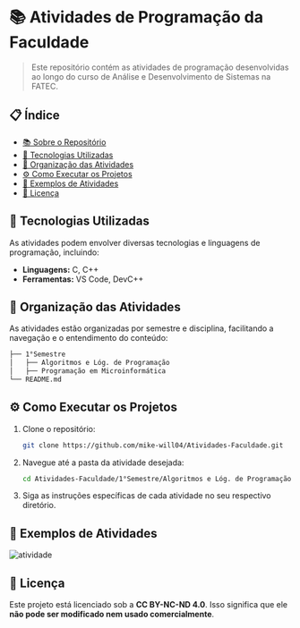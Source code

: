 # 📚 Atividades de Programação da Faculdade

> Este repositório contém as atividades de programação desenvolvidas ao longo do curso de Análise e Desenvolvimento de Sistemas na FATEC.

## 📋 Índice

- [📚 Sobre o Repositório](#-sobre-o-repositório)
- [🚀 Tecnologias Utilizadas](#-tecnologias-utilizadas)
- [📁 Organização das Atividades](#-organização-das-atividades)
- [⚙️ Como Executar os Projetos](#%EF%B8%8F-como-executar-os-projetos)
- [📸 Exemplos de Atividades](#-exemplos-de-atividades)
- [📄 Licença](#-licença)

## 🚀 Tecnologias Utilizadas

As atividades podem envolver diversas tecnologias e linguagens de programação, incluindo:

- **Linguagens:** C, C++
- **Ferramentas:** VS Code, DevC++

## 📁 Organização das Atividades

As atividades estão organizadas por semestre e disciplina, facilitando a navegação e o entendimento do conteúdo:

```bash
├── 1°Semestre
│   ├── Algoritmos e Lóg. de Programação
│   ├── Programação em Microinformática
└── README.md
```

## ⚙️ Como Executar os Projetos

1. Clone o repositório:
   ```sh
   git clone https://github.com/mike-will04/Atividades-Faculdade.git
   ```
2. Navegue até a pasta da atividade desejada:
   ```sh
   cd Atividades-Faculdade/1°Semestre/Algoritmos e Lóg. de Programação
   ```
3. Siga as instruções específicas de cada atividade no seu respectivo diretório.

## 📸 Exemplos de Atividades

![atividade](https://github.com/user-attachments/assets/652975ec-7634-44a3-931b-55c252ae4a1c)

## 📄 Licença

Este projeto está licenciado sob a **CC BY-NC-ND 4.0**. Isso significa que ele **não pode ser modificado nem usado comercialmente**.  

